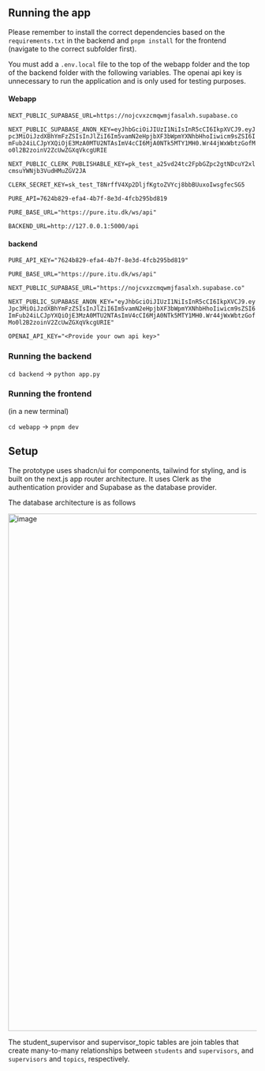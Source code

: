 ## Running the app
Please remember to install the correct dependencies based on the `requirements.txt` in the backend and `pnpm install` for the frontend (navigate to the correct subfolder first).

You must add a `.env.local` file to the top of the webapp folder and the top of the backend folder with the following variables. The openai api key is unnecessary to run the application and is only used for testing purposes.

#### Webapp
`NEXT_PUBLIC_SUPABASE_URL=https://nojcvxzcmqwmjfasalxh.supabase.co`

`NEXT_PUBLIC_SUPABASE_ANON_KEY=eyJhbGciOiJIUzI1NiIsInR5cCI6IkpXVCJ9.eyJpc3MiOiJzdXBhYmFzZSIsInJlZiI6Im5vamN2eHpjbXF3bWpmYXNhbHhoIiwicm9sZSI6ImFub24iLCJpYXQiOjE3MzA0MTU2NTAsImV4cCI6MjA0NTk5MTY1MH0.Wr44jWxWbtzGofMo0l2B2zoinV2ZcUwZGXqVkcgURIE`

`NEXT_PUBLIC_CLERK_PUBLISHABLE_KEY=pk_test_a25vd24tc2FpbGZpc2gtNDcuY2xlcmsuYWNjb3VudHMuZGV2JA`

`CLERK_SECRET_KEY=sk_test_T8NrffV4Xp2DljfKgtoZVYcj8bbBUuxoIwsgfecSG5`

`PURE_API=7624b829-efa4-4b7f-8e3d-4fcb295bd819`

`PURE_BASE_URL="https://pure.itu.dk/ws/api"`

`BACKEND_URL=http://127.0.0.1:5000/api`

#### backend
`PURE_API_KEY="7624b829-efa4-4b7f-8e3d-4fcb295bd819"`

`PURE_BASE_URL="https://pure.itu.dk/ws/api"`

`NEXT_PUBLIC_SUPABASE_URL="https://nojcvxzcmqwmjfasalxh.supabase.co"`

`NEXT_PUBLIC_SUPABASE_ANON_KEY="eyJhbGciOiJIUzI1NiIsInR5cCI6IkpXVCJ9.eyJpc3MiOiJzdXBhYmFzZSIsInJlZiI6Im5vamN2eHpjbXF3bWpmYXNhbHhoIiwicm9sZSI6ImFub24iLCJpYXQiOjE3MzA0MTU2NTAsImV4cCI6MjA0NTk5MTY1MH0.Wr44jWxWbtzGofMo0l2B2zoinV2ZcUwZGXqVkcgURIE"`

`OPENAI_API_KEY="<Provide your own api key>"`


### Running the backend
`cd backend` -> `python app.py`

### Running the frontend
(in a new terminal)

`cd webapp` -> `pnpm dev`


## Setup
The prototype uses shadcn/ui for components, tailwind for styling, and is built on the next.js app router architecture. It uses Clerk as the authentication provider and Supabase as the database provider.

The database architecture is as follows


<img width="1048" alt="image" src="https://github.com/user-attachments/assets/f99f9d3a-f923-4eb4-b5f1-596accf9f073" />



The student_supervisor and supervisor_topic tables are join tables that create many-to-many relationships between `students` and `supervisors`, and `supervisors` and `topics`, respectively.



